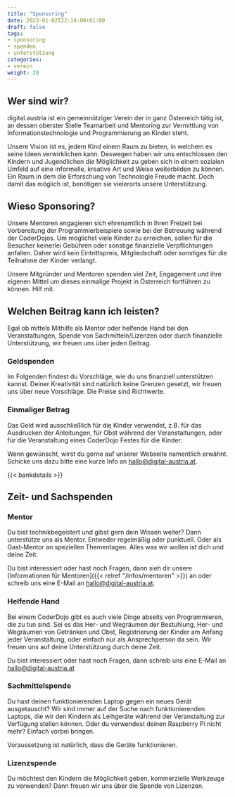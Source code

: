 ```yaml
---
title: "Sponsoring"
date: 2023-01-02T22:14:00+01:00
draft: false
tags:
- sponsoring
- spenden
- unterstützung
categories:
- verein
weight: 20
---
```


## Wer sind wir?

digital.austria ist ein gemeinnütziger Verein der in ganz Österreich tätig ist, an dessen oberster Stelle Teamarbeit und Mentoring zur Vermittlung von Informationstechnologie und Programmierung an Kinder steht.

Unsere Vision ist es, jedem Kind einem Raum zu bieten, in welchem es seine Ideen verwirklichen kann. Deswegen haben wir uns entschlossen den Kindern und Jugendlichen die Möglichkeit zu geben sich in einem sozialen Umfeld auf eine informelle, kreative Art und Weise weiterbilden zu können. Ein Raum in dem die Erforschung von Technologie Freude macht. Doch damit das möglich ist, benötigen sie vielerorts unsere Unterstützung.

## Wieso Sponsoring?

Unsere Mentoren engagieren sich ehrenamtlich in ihren Freizeit bei Vorbereitung der Programmierbeispiele sowie bei der Betreuung während der CoderDojos. Um möglichst viele Kinder zu erreichen, sollen für die Besucher keinerlei Gebühren oder sonstige finanzielle Verpflichtungen anfallen. Daher wird kein Eintrittspreis, Mitgliedschaft oder sonstiges für die Teilnahme der Kinder verlangt.

Unsere Mitgründer und Mentoren spenden viel Zeit, Engagement und ihre eigenen Mittel um dieses einmalige Projekt in Österreich fortführen zu können. Hilf mit.

## Welchen Beitrag kann ich leisten?

Egal ob mittels Mithilfe als Mentor oder helfende Hand bei den Veranstaltungen, Spende von Sachmitteln/Lizenzen oder durch finanzielle Unterstützung, wir freuen uns über jeden Beitrag.

### Geldspenden
Im Folgenden findest du Vorschläge, wie du uns finanziell unterstützen kannst. Deiner Kreativität sind natürlich keine Grenzen gesetzt, wir freuen uns über neue Vorschläge. Die Preise sind Richtwerte.

### Einmaliger Betrag
Das Geld wird ausschließlich für die Kinder verwendet, z.B. für das Ausdrucken der Anleitungen, für Obst während der Veranstaltungen, oder für die Veranstaltung eines CoderDojo Festes für die Kinder.

Wenn gewünscht, wirst du gerne auf unserer Webseite namentlich erwähnt. Schicke uns dazu bitte eine kurze Info an [hallo@digital-austria.at](mailto:hallo@digital-austria.at).

{{< bankdetails >}}

<!-- ### Sponsor a Dojo: ab 100€
Präsentiere dich als Firma und sponsere ein CoderDojo. Dein Geld wird ausschließlich für die Kinder verwendet. Die Vorteile:

Verlinkung und Ankündigung der Firma in der Ausschreibung Verlinkung und Ankündigung der Firma im Termin auf der Webseite. Möglichkeit zur Aufstellung eines Werbebanners.

### Sponsor 5 Dojos: ab 500€
Präsentiere dich als Firma und sponsere gleich fünf oder mehr CoderDojos. Die Vorteile:

Wie „Sponsor a Dojo“ Zusätzlich die Möglichkeit zur Veranstaltung eines firmen-internes Dojo mit unseren Mentoren, zum Beispiel an deinem Tag der offenen Tür.

### Gönner: monatlich ab 1€
Trete als CoderDojo Gönner auf und spende monatlich einen Betrag deiner Wahl. Das Geld wird ausschließlich für die Kinder verwendet, z.B. für das Ausdrucken der Anleitungen, für Obst während der Veranstaltungen, oder für die Veranstaltung eines CoderDojo Festes für die Kinder. Wenn gewünscht, wirst du außerdem auf unserer Webseite namentlich erwähnt.

### Sponsor Our Mentors: ab 10€
Da unsere Mentoren die Dojos in ihrer Freizeit abhalten, freuen wir uns natürlich auch über Spenden für unsere Mentoren. Es gibt nach jedem Dojo ein gemeinsames Beisammensein im N.I.U., wo wir das Geld gerne für Getränke aufwenden. Außerdem kann auch gerne die Ausrichtung der Weihnachtsfeier bzw. Generalversammlung übernommen werden. -->


## Zeit- und Sachspenden

### Mentor
Du bist technikbegeistert und gibst gern dein Wissen weiter? Dann unterstütze uns als Mentor. Entweder regelmäßig oder punktuell. Oder als Gast-Mentor an speziellen Thementagen. Alles was wir wollen ist dich und deine Zeit.

Du bist interessiert oder hast noch Fragen, dann sieh dir unsere [Informationen für Mentoren]({{< relref "/infos/mentoren" >}}) an oder schreib uns eine E-Mail an [hallo@digital-austria.at](mailto:hallo@digital-austria.at).

### Helfende Hand
Bei einem CoderDojo gibt es auch viele Dinge abseits von Programmieren, die zu tun sind. Sei es das Her- und Wegräumen der Bestuhlung, Her- und Wegräumen von Getränken und Obst, Registrierung der Kinder am Anfang jeder Veranstaltung, oder einfach nur als Ansprechperson da sein. Wir freuen uns auf deine Unterstützung durch deine Zeit.

Du bist interessiert oder hast noch Fragen, dann schreib uns eine E-Mail an [hallo@digital-austria.at](mailto:hallo@digital-austria.at)

### Sachmittelspende
Du hast deinen funktionierenden Laptop gegen ein neues Gerät ausgetauscht? Wir sind immer auf der Suche nach funktionierenden Laptops, die wir den Kindern als Leihgeräte während der Veranstaltung zur Verfügung stellen können. Oder du verwendest deinen Raspberry Pi nicht mehr? Einfach vorbei bringen.

Voraussetzung ist natürlich, dass die Geräte funktionieren.

### Lizenzspende
Du möchtest den Kindern die Möglichkeit geben, kommerzielle Werkzeuge zu verwenden? Dann freuen wir uns über die Spende von Lizenzen.